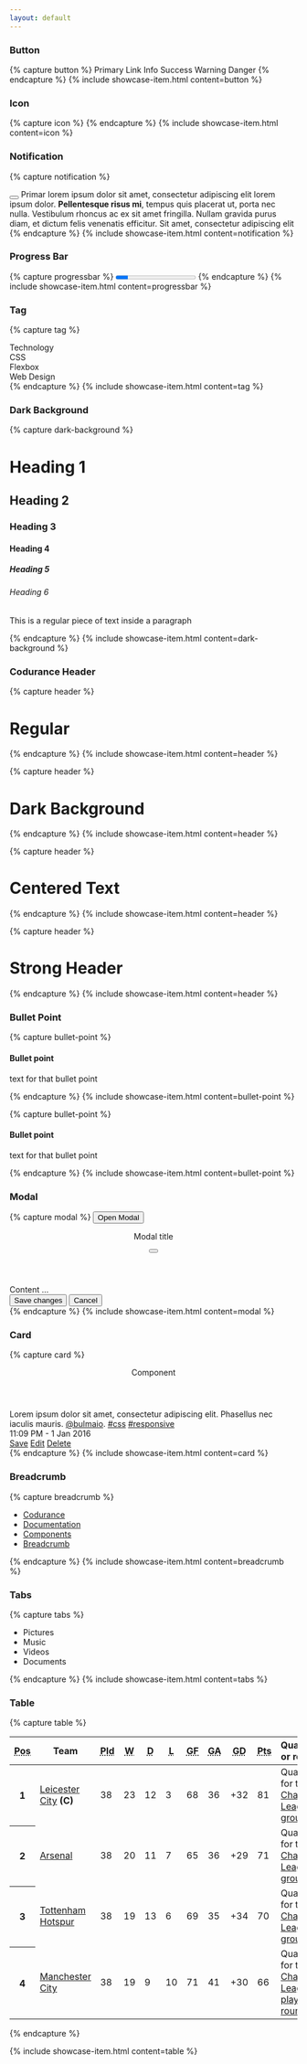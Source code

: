 ```yaml
---
layout: default
---
```


### Button
{% capture button %}
<a class="button is-primary">Primary</a>
<a class="button is-link">Link</a>
<a class="button is-info">Info</a>
<a class="button is-success">Success</a>
<a class="button is-warning">Warning</a>
<a class="button is-danger">Danger</a>
{% endcapture %}
{% include showcase-item.html content=button %}

### Icon
{% capture icon  %}
<span class="icon">
    <i class="fas fa-home"></i>
</span>
{% endcapture %}
{% include showcase-item.html content=icon %}
 
### Notification
{% capture notification %}
<div class="notification is-success">
    <button class="delete"></button>
    Primar lorem ipsum dolor sit amet, consectetur
    adipiscing elit lorem ipsum dolor. <strong>Pellentesque risus mi</strong>, tempus quis placerat ut, porta nec nulla. Vestibulum rhoncus ac ex sit amet fringilla. Nullam gravida purus diam, et dictum <a>felis venenatis</a> efficitur. Sit amet,
    consectetur adipiscing elit
</div>
{% endcapture %}
{% include showcase-item.html content=notification %}


### Progress Bar
{% capture progressbar %}
<progress class="progress is-warning" value="15" max="100">
    15%
</progress> 
{% endcapture %}
{% include showcase-item.html content=progressbar %}

### Tag
{% capture tag %}
<div class="field is-grouped is-grouped-multiline">
    <div class="control">
        <div class="tags has-addons">
            <a class="tag is-link has-background-success">Technology</a>
            <a class="tag is-delete"></a>
        </div>
    </div>
    <div class="control">
        <div class="tags has-addons">
            <a class="tag is-link has-background-success">CSS</a>
            <a class="tag is-delete"></a>
        </div>
    </div>
    <div class="control">
        <div class="tags has-addons">
            <a class="tag is-link has-background-success">Flexbox</a>
            <a class="tag is-delete"></a>
        </div>
    </div>
    <div class="control">
        <div class="tags has-addons">
            <a class="tag is-link has-background-success">Web Design</a>
            <a class="tag is-delete"></a>
        </div>
    </div>
</div>
{% endcapture %}
{% include showcase-item.html content=tag %}

### Dark Background
{% capture dark-background %}
<div class="dark-background">
    <h1>Heading 1</h1>
    <h2>Heading 2</h2>
    <h3>Heading 3</h3>
    <h4>Heading 4</h4>
    <h5>Heading 5</h5>
    <h6>Heading 6</h6>        
    <p>This is a regular piece of text inside a paragraph</p>
</div>
{% endcapture %}
{% include showcase-item.html content=dark-background %}

### Codurance Header
{% capture header %}
<div class="codurance-header">
    <h1>Regular</h1>
</div>
{% endcapture %}
{% include showcase-item.html content=header %}

{% capture header %}
<div class="codurance-header dark-background">
    <h1>Dark Background</h1>
</div>
{% endcapture %}
{% include showcase-item.html content=header %}

{% capture header %}
<div class="codurance-header has-text-centered">
    <h1>Centered Text</h1>
</div>
{% endcapture %}
{% include showcase-item.html content=header %}

{% capture header %}
<div class="codurance-header__strong">
    <h1>Strong Header</h1>
</div>
{% endcapture %}
{% include showcase-item.html content=header %}


### Bullet Point
{% capture bullet-point %}
<div class="bullet-point">
    <h4>Bullet point</h4>
    <p>text for that bullet point</p>
</div>            
{% endcapture %}
{% include showcase-item.html content=bullet-point %}

{% capture bullet-point %}
<div class="dark-background">
    <div class="bullet-point">
        <h4>Bullet point</h4>
        <p>text for that bullet point</p>
    </div>
</div>
{% endcapture %}
{% include showcase-item.html content=bullet-point %}

### Modal
{% capture modal %}
<button class="button is-primary" data-toggle="modal" data-target="exampleModal">
        Open Modal
</button>
<div class="modal" id="exampleModal">
    <div class="modal-background"></div>
    <div class="modal-card">
        <header class="modal-card-head">
            <p class="modal-card-title">Modal title</p>
            <button class="delete" aria-label="close"></button>
        </header>
        <section class="modal-card-body">
            Content ...
        </section>
        <footer class="modal-card-foot">
            <button class="button is-success">Save changes</button>
            <button class="button">Cancel</button>
        </footer>
    </div>    
</div>
{% endcapture %}
{% include showcase-item.html content=modal %}

### Card
{% capture card %}
<div class="card">
  <header class="card-header">
    <p class="card-header-title">
      Component
    </p>
    <a href="#" class="card-header-icon" aria-label="more options">
      <span class="icon">
        <i class="fas fa-angle-down" aria-hidden="true"></i>
      </span>
    </a>
  </header>
  <div class="card-content">
    <div class="content">
      Lorem ipsum dolor sit amet, consectetur adipiscing elit. Phasellus nec iaculis mauris.
      <a href="#">@bulmaio</a>. <a href="#">#css</a> <a href="#">#responsive</a>
      <br>
      <time datetime="2016-1-1">11:09 PM - 1 Jan 2016</time>
    </div>
  </div>
  <footer class="card-footer">
    <a href="#" class="card-footer-item">Save</a>
    <a href="#" class="card-footer-item">Edit</a>
    <a href="#" class="card-footer-item">Delete</a>
  </footer>
</div>
{% endcapture %}
{% include showcase-item.html content=card %}

### Breadcrumb
{% capture breadcrumb %}
<nav class="breadcrumb" aria-label="breadcrumbs">
  <ul>
    <li>
      <a href="#">
        <span class="icon is-small">
          <i class="fas fa-home" aria-hidden="true"></i>
        </span>
        <span>Codurance</span>
      </a>
    </li>
    <li>
      <a href="#">
        <span class="icon is-small">
          <i class="fas fa-book" aria-hidden="true"></i>
        </span>
        <span>Documentation</span>
      </a>
    </li>
    <li>
      <a href="#">
        <span class="icon is-small">
          <i class="fas fa-puzzle-piece" aria-hidden="true"></i>
        </span>
        <span>Components</span>
      </a>
    </li>
    <li class="is-active">
      <a href="#">
        <span class="icon is-small">
          <i class="fas fa-thumbs-up" aria-hidden="true"></i>
        </span>
        <span>Breadcrumb</span>
      </a>
    </li>
  </ul>
</nav>
{% endcapture %}
{% include showcase-item.html content=breadcrumb %}


### Tabs
{% capture tabs %}
<div class="tabs is-toggle is-toggle-rounded">
  <ul>
    <li class="is-active">
      <a>
        <span class="icon is-small"><i class="fas fa-image"></i></span>
        <span>Pictures</span>
      </a>
    </li>
    <li>
      <a>
        <span class="icon is-small"><i class="fas fa-music"></i></span>
        <span>Music</span>
      </a>
    </li>
    <li>
      <a>
        <span class="icon is-small"><i class="fas fa-film"></i></span>
        <span>Videos</span>
      </a>
    </li>
    <li>
      <a>
        <span class="icon is-small"><i class="fas fa-file-alt"></i></span>
        <span>Documents</span>
      </a>
    </li>
  </ul>
</div>
{% endcapture %}
{% include showcase-item.html content=tabs %}

### Table
{% capture table %}
<table class="table">
  <thead>
    <tr>
      <th><abbr title="Position">Pos</abbr></th>
      <th>Team</th>
      <th><abbr title="Played">Pld</abbr></th>
      <th><abbr title="Won">W</abbr></th>
      <th><abbr title="Drawn">D</abbr></th>
      <th><abbr title="Lost">L</abbr></th>
      <th><abbr title="Goals for">GF</abbr></th>
      <th><abbr title="Goals against">GA</abbr></th>
      <th><abbr title="Goal difference">GD</abbr></th>
      <th><abbr title="Points">Pts</abbr></th>
      <th>Qualification or relegation</th>
    </tr>
  </thead>
  <tbody>
    <tr>
      <th>1</th>
      <td>
        <a href="https://en.wikipedia.org/wiki/Leicester_City_F.C." title="Leicester City F.C.">Leicester City</a> 
        <strong>(C)</strong>
      </td>
      <td>38</td>
      <td>23</td>
      <td>12</td>
      <td>3</td>
      <td>68</td>
      <td>36</td>
      <td>+32</td>
      <td>81</td>
      <td>
        Qualification for the
        <a href="https://en.wikipedia.org/wiki/2016%E2%80%9317_UEFA_Champions_League#Group_stage" title="2016–17 UEFA Champions League">
          Champions League group stage
        </a>
      </td>
    </tr>
    <tr>
      <th>2</th>
      <td><a href="https://en.wikipedia.org/wiki/Arsenal_F.C." title="Arsenal F.C.">Arsenal</a></td>
      <td>38</td>
      <td>20</td>
      <td>11</td>
      <td>7</td>
      <td>65</td>
      <td>36</td>
      <td>+29</td>
      <td>71</td>
      <td>
        Qualification for the 
        <a href="https://en.wikipedia.org/wiki/2016%E2%80%9317_UEFA_Champions_League#Group_stage" title="2016–17 UEFA Champions League">
          Champions League group stage
        </a>
      </td>
    </tr>
    <tr>
      <th>3</th>
      <td><a href="https://en.wikipedia.org/wiki/Tottenham_Hotspur_F.C." title="Tottenham Hotspur F.C.">Tottenham Hotspur</a></td>
      <td>38</td>
      <td>19</td>
      <td>13</td>
      <td>6</td>
      <td>69</td>
      <td>35</td>
      <td>+34</td>
      <td>70</td>
      <td>
        Qualification for the 
        <a href="https://en.wikipedia.org/wiki/2016%E2%80%9317_UEFA_Champions_League#Group_stage" title="2016–17 UEFA Champions League">
          Champions League group stage
        </a>
      </td>
    </tr>
    <tr class="is-selected">
      <th>4</th>
      <td><a href="https://en.wikipedia.org/wiki/Manchester_City_F.C." title="Manchester City F.C.">Manchester City</a></td>
      <td>38</td>
      <td>19</td>
      <td>9</td>
      <td>10</td>
      <td>71</td>
      <td>41</td>
      <td>+30</td>
      <td>66</td>
      <td>
        Qualification for the 
        <a href="https://en.wikipedia.org/wiki/2016%E2%80%9317_UEFA_Champions_League#Play-off_round" title="2016–17 UEFA Champions League">
          Champions League play-off round
        </a>
      </td>
    </tr>
  </tbody>
</table>
{% endcapture %}

{% include showcase-item.html content=table %}